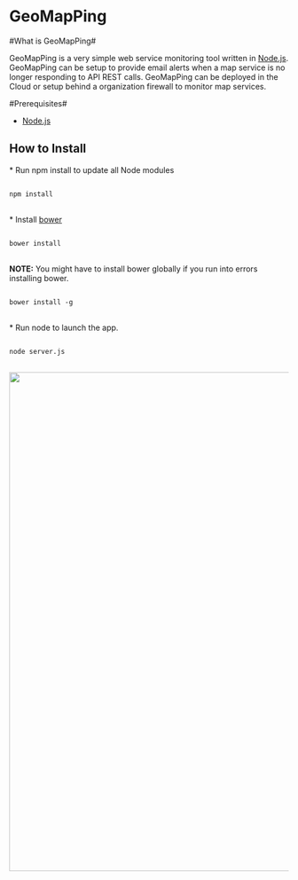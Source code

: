 GeoMapPing
==========

#What is GeoMapPing#

GeoMapPing is a very simple web service monitoring tool written in <a href="http://nodejs.org">Node.js</a>.  GeoMapPing can be setup to provide email alerts when a map service is no longer responding to API REST calls.  GeoMapPing can be deployed in the Cloud or setup behind a organization firewall to monitor map services.  

#Prerequisites#

* <a href="http://nodejs.org/download/">Node.js</a>


<h2>How to Install</h2>
* Run npm install to update all Node modules
<pre>
<code>
npm install
</code>
</pre>
* Install <a href="https://github.com/bower/bower">bower</a>
<pre>
<code>
bower install
</code>
</pre>
<B>NOTE:</B> You might have to install bower globally if you run into errors installing bower.
<pre>
<code>
bower install -g
</code>
</pre>
* Run node to launch the app.
<pre>
<code>
node server.js
</code>
</pre>

<img src="http://geopublic.s3.amazonaws.com/GeoMapPing_Landing.png" width="900px"/>
